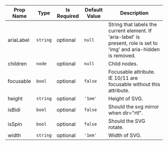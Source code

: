 | Prop Name | Type | Is Required | Default Value | Description |
|-|-|-|-|-|
| ariaLabel| `string`| optional| `null`| String that labels the current element. If 'aria-label' is present, role is set to 'img' and aria-hidden is removed.|
| children| `node`| optional| `null`| Child nodes.|
| focusable| `bool`| optional| `false`| Focusable attribute. IE 10/11 are focusable without this attribute.|
| height| `string`| optional| `'1em'`| Height of SVG.|
| isBidi| `bool`| optional| `false`| Should the svg mirror when dir="rtl".|
| isSpin| `bool`| optional| `false`| Should the SVG rotate.|
| width| `string`| optional| `'1em'`| Width of SVG.|